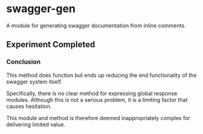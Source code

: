 # swagger-gen
A module for generating swagger documentation from inline comments.

## Experiment Completed

### Conclusion

This method does function but ends up reducing the end functionality of the swagger system itself.

Specifically, there is no clear method for expressing global response modules. Although this is not a serious problem, it is a limiting factor that causes hesitation.

This module and method is therefore deemed inappropriately complex for delivering limited value.
